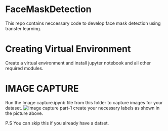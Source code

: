 # FaceMaskDetection
This repo contains neccessary code to develop face mask detection using transfer learning.

# Creating Virtual Environment
Create a virtual environment and install jupyter notebook and all other required modules.

# IMAGE CAPTURE
Run the Image capture.ipynb file from this folder to capture images for your dataset.
![Image capture part-1](https://github.com/TejashKatuwal/FaceMaskDetection/assets/118622724/343cb817-5064-4dda-bb6c-0ca55e1a11f0)
create your necessary labels as shown in the picture above.

P.S You can skip this if you already have a datset.
